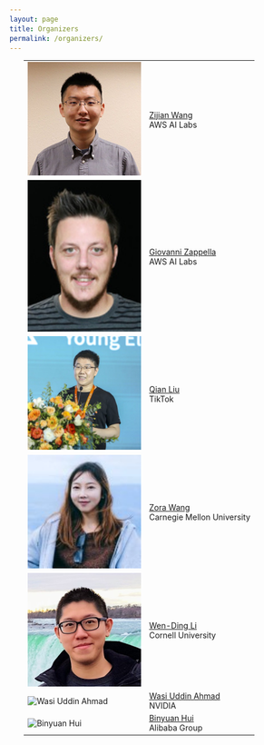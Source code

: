 ```yaml
---
layout: page
title: Organizers
permalink: /organizers/
---
```


<table style="margin-left: auto; margin-right: auto; width: 90%;border-collapse: collapse;">
  <tr>
    <td style="border: none;"><img src="/assets/img/organizers/zijian.jpg" width="200px" alt="Zijian Wang"></td>
    <td style="border: none;"><a href="https://zijianwang.me/">Zijian Wang</a><br>AWS AI Labs</td>
  </tr>
  <tr>
    <td style="border: none;"><img src="/assets/img/organizers/giovanni.jpg" width="200px" alt="Giovanni Zappella"></td>
    <td style="border: none;"><a href="https://giovannizappella.github.io/">Giovanni Zappella</a><br>AWS AI Labs</td>
  </tr>
  <tr>
    <td style="border: none;"><img src="/assets/img/organizers/qian.jpg" width="200px" alt="Qian Liu"></td>
    <td style="border: none;"><a href="https://siviltaram.github.io/">Qian Liu</a><br>TikTok</td>
  </tr>
  <tr>
    <td style="border: none;"><img src="/assets/img/organizers/zora.jpeg" width="200px" alt="Zora Wang"></td>
    <td style="border: none;"><a href="https://zorazrw.github.io/">Zora Wang</a><br>Carnegie Mellon University</td>
  </tr>
  <tr>
    <td style="border: none;"><img src="/assets/img/organizers/wending.jpeg" width="200px" alt="Wen-Ding Li"></td>
    <td style="border: none;"><a href="https://wending.dev/">Wen-Ding Li</a><br>Cornell University</td>
  </tr>
  <tr>
    <td style="border: none;"><img src="/assets/img/organizers/avatar.png" width="200px" alt="Wasi Uddin Ahmad"></td>
    <td style="border: none;"><a href="http://wasiahmad.github.io/">Wasi Uddin Ahmad</a><br>NVIDIA</td>
  </tr>
  <tr>
    <td style="border: none;"><img src="/assets/img/organizers/avatar.png" width="200px" alt="Binyuan Hui"></td>
    <td style="border: none;"><a href="https://huybery.github.io/">Binyuan Hui</a><br>Alibaba Group</td>
  </tr>
</table> 
